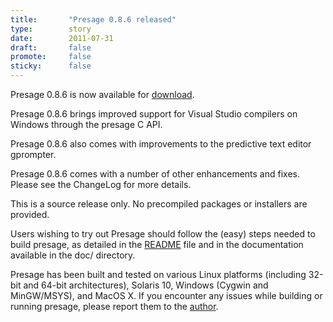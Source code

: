 ```yaml
---
title:       "Presage 0.8.6 released"
type:        story
date:        2011-07-31
draft:       false
promote:     false
sticky:      false
---
```


Presage 0.8.6 is now available for [download](/download/).

Presage 0.8.6 brings improved support for Visual Studio compilers on Windows through the presage C API.

Presage 0.8.6 also comes with improvements to the predictive text editor gprompter.

Presage 0.8.6 comes with a number of other enhancements and fixes. Please see the ChangeLog for more details.

<!--more-->

This is a source release only. No precompiled packages or installers are provided.

Users wishing to try out Presage should follow the (easy) steps needed to build presage, as detailed in the <a href="presage/trunk/README">README</a> file and in the documentation available in the doc/ directory.

Presage has been built and tested on various Linux platforms (including 32-bit and 64-bit architectures), Solaris 10, Windows (Cygwin and MinGW/MSYS), and MacOS X. If you encounter any issues while building or running presage, please report them to the [author](/contact/).
